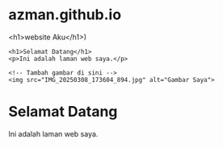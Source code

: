 # azman.github.io
&lt;h1>website Aku&lt;/h1>)
<!DOCTYPE html>
<html lang="ms">
<head>
    <meta charset="UTF-8">
    <meta name="viewport" content="width=device-width, initial-scale=1.0">
    <title>Laman Web Saya</title>
    <link rel="stylesheet" href="style.css">
</head>
<body><!DOCTYPE html>
<html lang="ms">
<head>
    <meta charset="UTF-8">
    <meta name="viewport" content="width=device-width, initial-scale=1.0">
    <title>Laman Web Saya</title>
    <link rel="stylesheet" href="style.css">
</head>
<body>

    <h1>Selamat Datang</h1>
    <p>Ini adalah laman web saya.</p>

    <!-- Tambah gambar di sini -->
    <img src="IMG_20250308_173604_894.jpg" alt="Gambar Saya">

</body>
</html>
    <h1>Selamat Datang</h1>
    <p>Ini adalah laman web saya.</p>
</html>
